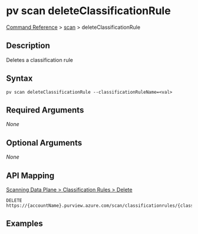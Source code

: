 # pv scan deleteClassificationRule
[Command Reference](../../../README.md#command-reference) > [scan](./main.md) > deleteClassificationRule

## Description
Deletes a classification rule

## Syntax
```
pv scan deleteClassificationRule --classificationRuleName=<val>
```

## Required Arguments
*None*

## Optional Arguments
*None*

## API Mapping
[Scanning Data Plane > Classification Rules > Delete](https://docs.microsoft.com/en-us/rest/api/purview/scanningdataplane/classification-rules/delete)
```
DELETE https://{accountName}.purview.azure.com/scan/classificationrules/{classificationRuleName}
```

## Examples
```powershell

```